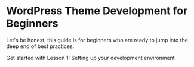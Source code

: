 # WordPress Theme Development for Beginners

Let's be honest, this guide is for beginners who are ready to jump into the deep end of best practices.

Get started with Lesson 1: Setting up your development environment

